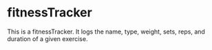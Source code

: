 # fitnessTracker
This is a fitnessTracker. It logs the name, type, weight, sets, reps, and duration of a given exercise.
